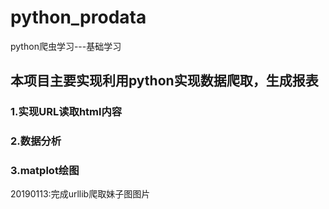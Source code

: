 # python_prodata
python爬虫学习---基础学习


## 本项目主要实现利用python实现数据爬取，生成报表

### 1.实现URL读取html内容
### 2.数据分析
### 3.matplot绘图

20190113:完成urllib爬取妹子图图片

